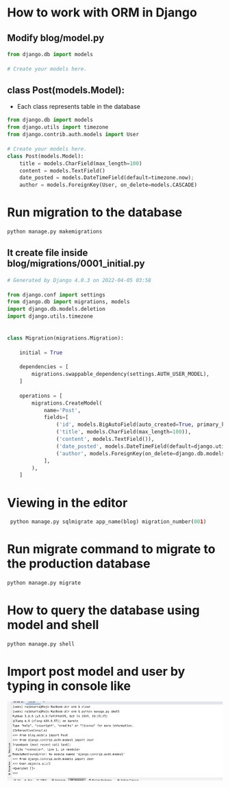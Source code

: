 # How to work with ORM in Django #
## Modify blog/model.py ##
```python
from django.db import models

# Create your models here.

```

## class Post(models.Model): ##
- Each class represents table in the database

```python
from django.db import models
from django.utils import timezone
from django.contrib.auth.models import User

# Create your models here.
class Post(models.Model):
    title = models.CharField(max_length=100)
    content = models.TextField()
    date_posted = models.DateTimeField(default=timezone.now);
    author = models.ForeignKey(User, on_delete=models.CASCADE)

```

# Run migration to the database #
```python
python manage.py makemigrations
```

## It create file inside blog/migrations/0001_initial.py ##
```python
# Generated by Django 4.0.3 on 2022-04-05 03:58

from django.conf import settings
from django.db import migrations, models
import django.db.models.deletion
import django.utils.timezone


class Migration(migrations.Migration):

    initial = True

    dependencies = [
        migrations.swappable_dependency(settings.AUTH_USER_MODEL),
    ]

    operations = [
        migrations.CreateModel(
            name='Post',
            fields=[
                ('id', models.BigAutoField(auto_created=True, primary_key=True, serialize=False, verbose_name='ID')),
                ('title', models.CharField(max_length=100)),
                ('content', models.TextField()),
                ('date_posted', models.DateTimeField(default=django.utils.timezone.now)),
                ('author', models.ForeignKey(on_delete=django.db.models.deletion.CASCADE, to=settings.AUTH_USER_MODEL)),
            ],
        ),
    ]

```

# Viewing in the editor #
```python
 python manage.py sqlmigrate app_name(blog) migration_number(001)
```

# Run migrate command to migrate to the production database #
```python
python manage.py migrate
```

# How to query the database using model and shell #
```python
python manage.py shell
```

# Import post model and user by typing in console like #
<img src="1.png"/>
